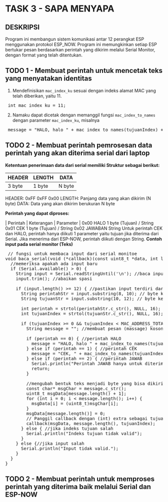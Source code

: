 # TASK 3 - SAPA MENYAPA </pre>
## DESKRIPSI
Program ini membangun sistem komunikasi antar 12 perangkat ESP menggunakan protokol ESP_NOW. Program ini memungkinkan setiap ESP bertukar pesan berdasarkan perintah yang dikirim melalui Serial Monitor, dengan format yang telah ditentukan. </pre>
## TODO 1 - Membuat perintah untuk mencetak teks yang menyatakan identitas</pre>
1. Mendefinisikan `mac_index_ku` sesuai dengan indeks alamat MAC yang telah diberikan, yaitu 11. </pre>
<pre> int mac_index_ku = 11; </pre>
2. Namaku dapat dicetak dengan memanggil fungsi `mac_index_to_names` dengan parameter `mac_index_ku`, misalnya </pre>
<pre> message = "HALO, halo " + mac_index_to_names(tujuanIndex) + ", aku " + mac_index_to_names(mac_index_ku); </pre>
## TODO 2 - Membuat perintah pemrosesan data perintah yang akan diterima serial dari laptop </pre>
**Ketentuan penerimaan data dari serial memiliki Struktur sebagai berikut:**

| HEADER	| LENGTH | DATA |
|-----------|------------|---------------|
| 3 byte	| 1 byte | N byte |
HEADER: 0xFF 0xFF 0x00
LENGTH: Panjang data yang akan dikirim (N byte)
DATA: Data yang akan dikirim berukuran N byte

**Perintah yang dapat diproses:**

| Perintah |	Keterangan |	Parameter |
0x00	HALO	1 byte (Tujuan) / String
0x01	CEK	1 byte (Tujuan) / String
0x02	JAWABAN	String
Untuk perintah CEK dan HALO, perintah hanya diikuti 1 parameter yaitu tujuan jika diterima dari Serial. Jika menerima dari ESP-NOW, perintah diikuti dengan String.
**Contoh input pada serial monitor (Teks)**
<pre> // fungsi untuk membaca input dari serial monitoe
void baca_serial(void (*callback)(const uint8_t *data, int len, int extraParam)) {
  //memeriksa apakah ada input baru
  if (Serial.available() > 0) {
    String input = Serial.readStringUntil('\n'); //baca input sampai baris baru
    input.trim(); //abaikan spasi 
    
    if (input.length() >= 12) { //pastikan input terdiri dari 12 karakter
      String perintahStr = input.substring(8, 10); // byte ke 9-10 adalah perintah
      String tujuanStr = input.substring(10, 12); // byte ke 11-12 adalah tujuan
      
      int perintah = strtol(perintahStr.c_str(), NULL, 16); //mengubah string perintah menjadi angka (int)
      int tujuanIndex = strtol(tujuanStr.c_str(), NULL, 16); //mengubah string tujuan menjadi angka (int)
      
      if (tujuanIndex >= 0 && tujuanIndex < MAC_ADDRESS_TOTAL && tujuanIndex != mac_index_ku) {
        String message = ""; //membuat pesan (massage) kosong 
        
        if (perintah == 0) { //perintah HALO
          message = "HALO, halo " + mac_index_to_names(tujuanIndex) + ", aku " + mac_index_to_names(mac_index_ku);
        } else if (perintah == 1) { //perintah CEK
          message = "CEK, " + mac_index_to_names(tujuanIndex) + ", ini " + mac_index_to_names(mac_index_ku) + " apa kamu disana?";
        } else if (perintah == 2) { //perintah JAWAB
          Serial.println("Perintah JAWAB hanya untuk diterima dari ESP-NOW, tidak dikirim manual.");
          return;
        }

        //mengubah bentuk teks menjadi byte yang bisa dikirim 
        const char* msgChar = message.c_str();
        uint8_t msgData[message.length() + 1];
        for (int i = 0; i < message.length(); i++) {
          msgData[i] = (uint8_t)msgChar[i];
        }
        msgData[message.length()] = 0;
        // Panggil callback dengan (int) extra sebagai tujuanIndex
        callback(msgData, message.length(), tujuanIndex);  
      } else { //jika indeks tujuan salah
        Serial.println("Indeks tujuan tidak valid"); 
      }
    } else {//jika input salah
      Serial.println("Input tidak valid.");
    }
  }
} </pre>
## TODO 2 - Membuat perintah untuk memproses perintah yang diterima baik melalui Serial dan ESP-NOW </pre>
